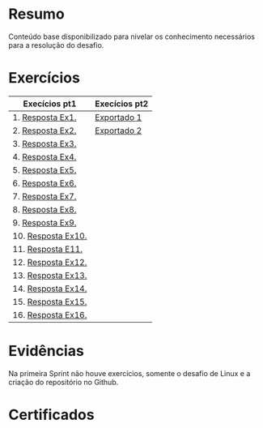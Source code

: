 
# Resumo

Conteúdo base disponibilizado para nivelar os conhecimento necessários para a resolução do desafio.




# Exercícios


| Execícios pt1 | Execícios pt2 |
|---|---|
| 1. [Resposta Ex1.](./Exercicios/ex1.sql) | [Exportado 1](../Sprint%202/Exercicios/ex-export1.csv) |
| 2. [Resposta Ex2.](./Exercicios/ex2.sql) | [Exportado 2](../Sprint%202/Exercicios/ex-export2.csv) |
| 3. [Resposta Ex3.](./Exercicios/ex3.sql) | |
| 4. [Resposta Ex4.](./Exercicios/ex4.sql) | |
| 5. [Resposta Ex5.](./Exercicios/ex5.sql) | |
| 6. [Resposta Ex6.](./Exercicios/ex6.sql) | |
| 7. [Resposta Ex7.](./Exercicios/ex7.sql) | |
| 8. [Resposta Ex8.](./Exercicios/ex8.sql) | |
| 9. [Resposta Ex9.](./Exercicios/ex9.sql) | |
| 10. [Resposta Ex10.](./Exercicios/ex10.sql) | |
| 11. [Resposta E11.](./Exercicios/ex11.sql) | |
| 12. [Resposta Ex12.](./Exercicios/ex12.sql) | |
| 13. [Resposta Ex13.](./Exercicios/ex13.sql) | |
| 14. [Resposta Ex14.](./Exercicios/ex14.sql) | |
| 15. [Resposta Ex15.](./Exercicios/ex15.sql) | |
| 16. [Resposta Ex16.](./Exercicios/ex16.sql) | |


# Evidências

Na primeira Sprint não houve exercícios, somente o desafio de Linux e a criação do repositório no Github.



# Certificados


![]()

